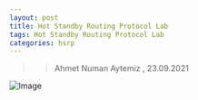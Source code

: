 ```yaml
---
layout: post
title: Hot Standby Routing Protocol Lab
tags: Hot Standby Routing Protocol Lab
categories: hsrp
---
```


>> Ahmet Numan Aytemiz , 23.09.2021

![Image](images/hsrp_lab.PNG)


